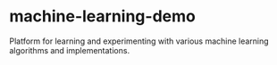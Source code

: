 # machine-learning-demo

Platform for learning and experimenting with various machine learning algorithms and implementations.
